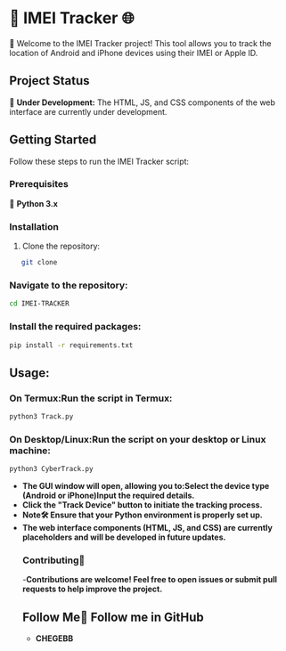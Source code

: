 # 📱 IMEI Tracker 🌐
🚀 Welcome to the IMEI Tracker project! This tool allows you to track the location of Android and iPhone devices using their IMEI or Apple ID.

## Project Status
🚧 **Under Development:** The HTML, JS, and CSS components of the web interface are currently under development.

## Getting Started
Follow these steps to run the IMEI Tracker script:

### Prerequisites
🐍 **Python 3.x**

### Installation
1. Clone the repository:
```bash
   git clone 
```
### Navigate to the repository:
```bash
cd IMEI-TRACKER
```
### Install the required packages:
```bash
pip install -r requirements.txt
```
## Usage:
### On Termux:Run the script in Termux:
```bash
python3 Track.py
```
### On Desktop/Linux:Run the script on your desktop or Linux machine:
```bash
python3 CyberTrack.py
```

- **The GUI window will open, allowing you to:Select the device type (Android or iPhone)Input the required details.**
- **Click the "Track Device" button to initiate the tracking process.**
- **Note🛠️ Ensure that your Python environment is properly set up.**
- **The web interface components (HTML, JS, and CSS) are currently placeholders and will be developed in future updates.**
  ### Contributing🤝
  -**Contributions are welcome! Feel free to open issues or submit pull requests to help improve the project.**
  ## Follow Me👣 Follow me in GitHub
  - **CHEGEBB**
